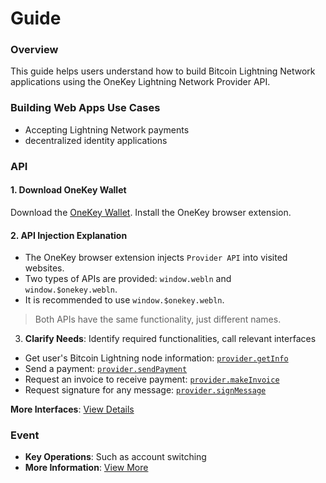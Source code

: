 # Guide

### Overview

This guide helps users understand how to build Bitcoin Lightning Network applications using the OneKey Lightning Network Provider API.

### Building Web Apps **Use Cases**

* Accepting Lightning Network payments
* decentralized identity applications

### API

#### 1. Download OneKey Wallet

Download the [OneKey Wallet](https://onekey.so/download?client=browserExtension). Install the OneKey browser extension.

#### 2. API Injection Explanation

* The OneKey browser extension injects `Provider API` into visited websites.
* Two types of APIs are provided: `window.webln` and `window.$onekey.webln`.
* It is recommended to use `window.$onekey.webln`.

> Both APIs have the same functionality, just different names.

3. **Clarify Needs**: Identify required functionalities, call relevant interfaces

* Get user's Bitcoin Lightning node information: [`provider.getInfo`](api-reference/getinfo.md)
* Send a payment: [`provider.sendPayment`](api-reference/sendpayment.md)
* Request an invoice to receive payment: [`provider.makeInvoice`](api-reference/makeinvoice.md)
* Request signature for any message: [`provider.signMessage`](api-reference/signmessage.md)

**More Interfaces**: [View Details](../btc-webln/api-reference/)

### Event

* **Key Operations**: Such as account switching
* **More Information**: [View More](event.md)
